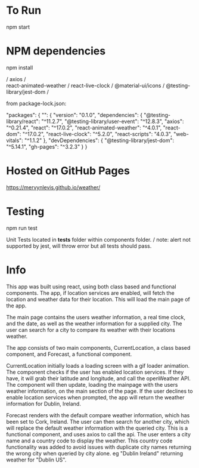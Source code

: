# To Run

npm start

# NPM dependencies 

npm install 

/ axios / <br />
react-animated-weather /
react-live-clock / 
@material-ui/icons /
@testing-library/jest-dom /


from package-lock.json:

"packages": {
  "": {
    "version": "0.1.0",
    "dependencies": {
      "@testing-library/react": "^11.2.7",
      "@testing-library/user-event": "^12.8.3",
      "axios": "^0.21.4",
      "react": "^17.0.2",
      "react-animated-weather": "^4.0.1",
      "react-dom": "^17.0.2",
      "react-live-clock": "^5.2.0",
      "react-scripts": "4.0.3",
      "web-vitals": "^1.1.2"
    },
    "devDependencies": {
      "@testing-library/jest-dom": "^5.14.1",
      "gh-pages": "^3.2.3"
    }
  }

# Hosted on GitHub Pages 

https://mervynlevis.github.io/weather/

# Testing

npm run test

Unit Tests located in __tests__ folder within components folder. / 
note: alert not supported by jest, will throw error but all tests should pass.

# Info 

This app was built using react, using both class based and functional components. The app, if location services are enabled, will fetch the location and weather data for their location. This will load the main page of the app.

The main page contains the users weather information, a real time clock, and the date, as well as the weather information for a supplied city. The user can search for a city to compare its weather with their locations weather.

The app consists of two main components, CurrentLocation, a class based component, and Forecast, a functional component.

CurrentLocation initially loads a loading screen with a gif loader animation. The component checks if the user has enabled location services. If they have, it will grab their latitude and longitude, and call the openWeather API. The component will then update, loading the mainpage with the users weather information, on the main section of the page. If the user declines to enable location services when prompted, the app will return the weather information for Dublin, Ireland. 

Forecast renders with the default compare weather information, which has been set to Cork, Ireland. The user can then search for another city, which will replace the default weather information with the queried city. This is a functional component, and uses axios to call the api. The user enters a city name and a country code to display the weather. This country code functionality was added to avoid issues with duplicate city names returning the wrong city when queried by city alone. eg "Dublin Ireland" returning weather for "Dublin US".